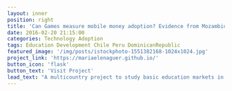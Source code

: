 ```yaml
---
layout: inner
position: right
title: 'Can Games measure mobile money adoption? Evidence from Mozambique'
date: 2016-02-20 21:15:00
categories: Technology Adoption
tags: Education Development Chile Peru DominicanRepublic
featured_image: '/img/posts/istockphoto-1551382168-1024x1024.jpg'
project_link: 'https://mariaelenaguer.github.io/'
button_icon: 'flask'
button_text: 'Visit Project'
lead_text: "A multicountry project to study basic education markets in developing countries"
---
```

